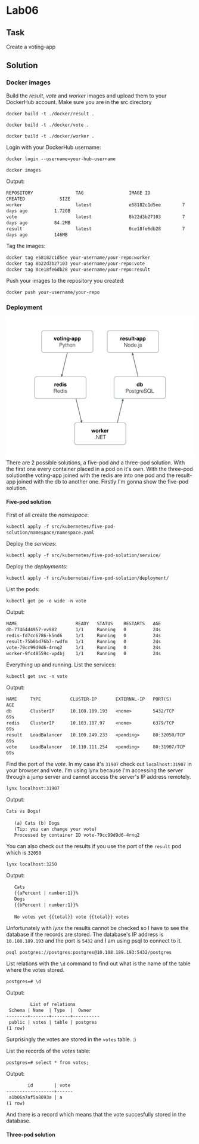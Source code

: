 # Lab06
## Task
Create a voting-app
## Solution
### Docker images
Build the *result*, *vote* and *worker* images and upload them to your DockerHub account.
Make sure you are in the src directory
```
docker build -t ./docker/result .
```
```
docker build -t ./docker/vote .
```
```
docker build -t ./docker/worker .
```
Login with your DockerHub username:
```
docker login --username=your-hub-username
```
```
docker images
```
Output:
```
REPOSITORY                TAG                 IMAGE ID            CREATED             SIZE
worker                    latest              e58182c1d5ee        7 days ago          1.72GB
vote                      latest              8b22d3b27103        7 days ago          84.2MB
result                    latest              0ce18fe6db28        7 days ago          146MB
```
Tag the images:
```
docker tag e58182c1d5ee your-username/your-repo:worker
docker tag 8b22d3b27103 your-username/your-repo:vote
docker tag 0ce18fe6db28 your-username/your-repo:result
```
Push your images to the repository you created:
```
docker push your-username/your-repo
```
### Deployment
![](assets/architecture.png)
There are 2 possible solutions, a five-pod and a three-pod solution.
With the first one every container placed in a pod on it's own.
With the three-pod solutionthe voting-app joined with the redis are into
one pod and the result-app joined with the db to another one.
Firstly I'm gonna show the five-pod solution.

#### Five-pod solution
First of all create the *namespace*:
```
kubectl apply -f src/kubernetes/five-pod-solution/namespace/namespace.yaml
```
Deploy the *services*:
```
kubectl apply -f src/kubernetes/five-pod-solution/service/
```
Deploy the *deployments*:
```
kubectl apply -f src/kubernetes/five-pod-solution/deployment/
```
List the pods:
```
kubectl get po -o wide -n vote
```
Output:
```
NAME                      READY   STATUS    RESTARTS   AGE
db-77464d4957-vv982       1/1     Running   0          24s
redis-fd7cc6786-k5nd6     1/1     Running   0          24s
result-75b8bd76b7-rwdfm   1/1     Running   0          24s
vote-79cc99d9d6-4rnq2     1/1     Running   0          24s
worker-9fc48559c-vp4bj    1/1     Running   0          24s
```
Everything up and running.
List the services:
```
kubectl get svc -n vote
```
Output:
```
NAME     TYPE           CLUSTER-IP       EXTERNAL-IP   PORT(S)        AGE
db       ClusterIP      10.108.189.193   <none>        5432/TCP       69s
redis    ClusterIP      10.103.187.97    <none>        6379/TCP       69s
result   LoadBalancer   10.100.249.233   <pending>     80:32050/TCP   69s
vote     LoadBalancer   10.110.111.254   <pending>     80:31907/TCP   69s
```
Find the port of the *vote*. In my case it's `31907` check out `localhost:31907` in your browser and vote.
I'm using lynx because I'm accessing the server through a jump server and cannot access the server's IP address remotely.
```
lynx localhost:31907
```
Output:
```
Cats vs Dogs!

   (a) Cats (b) Dogs
   (Tip: you can change your vote)
   Processed by container ID vote-79cc99d9d6-4rnq2

```
You can also check out the results if you use the port of the `result` pod which is `32050`
```
lynx localhost:3250
```
Output:
```
   Cats
   {{aPercent | number:1}}%
   Dogs
   {{bPercent | number:1}}%

   No votes yet {{total}} vote {{total}} votes
```
Unfortunately with *lynx* the results cannot be checked so I have to see the database if the records are stored.
The database's IP address is `10.108.189.193` and the port is `5432` and I am using psql to connect to it.
```
psql postgres://postgres:postgres@10.108.189.193:5432/postgres
```
List relations with the `\d` command to find out what is the name of the table where the votes stored.
```
postgres=# \d
```
Output:
```
         List of relations
 Schema | Name  | Type  |  Owner   
--------+-------+-------+----------
 public | votes | table | postgres
(1 row)
```
Surprisingly the votes are stored in the `votes` table. :)

List the records of the *votes* table:
```
postgres=# select * from votes;
```
Output:
```
        id        | vote 
------------------+------
 a1b06a7af5a8093a | a
(1 row)
```
And there is a record which means that the vote succesfully stored in the database.

#### Three-pod solution

